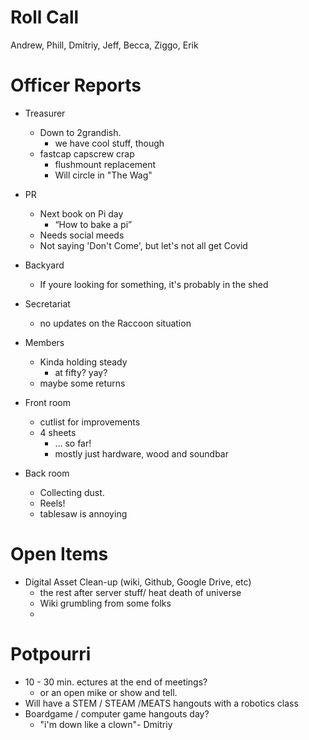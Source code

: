 Roll Call
=========
Andrew, Phill, Dmitriy, Jeff, Becca, Ziggo, Erik
  
Officer Reports
===============
- Treasurer
  - Down to 2grandish. 
    - we have cool stuff, though
  - fastcap capscrew crap
    - flushmount replacement
    - Will circle in "The Wag"
    
- PR
  - Next book on Pi day
    - “How to bake a pi”
  - Needs social meeds
  - Not saying 'Don't Come', but let's not all get Covid
- Backyard
  - If youre looking for something, it's probably in the shed
- Secretariat
  - no updates on the Raccoon situation
- Members
  - Kinda holding steady
    - at fifty? yay?
  - maybe some returns
- Front room
  - cutlist for improvements
  - 4 sheets
    - ... so far!
    - mostly just hardware, wood and soundbar
- Back room
  - Collecting dust.
  - Reels! 
  - tablesaw is annoying
  
  
Open Items
==========
- Digital Asset Clean-up (wiki, Github, Google Drive, etc)
  - the rest after server stuff/ heat death of universe
  - Wiki grumbling from some folks
  - 
 
Potpourri
=========
- 10 - 30 min. ectures at the end of meetings?
  - or an open mike or show and tell.
- Will have a STEM / STEAM /MEATS hangouts with a robotics class
- Boardgame / computer game hangouts day?
  - "i'm down like a clown"- Dmitriy
